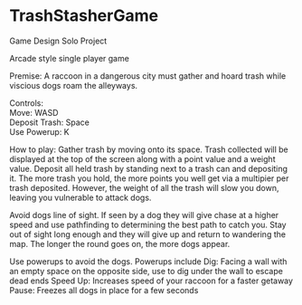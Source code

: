 # TrashStasherGame
Game Design Solo Project

Arcade style single player game

Premise: A raccoon in a dangerous city must gather and hoard trash while viscious dogs roam the alleyways.

Controls: <br />
Move: WASD <br />
Deposit Trash: Space <br />
Use Powerup: K

How to play:
Gather trash by moving onto its space. Trash collected will be displayed at the top of the screen along with 
a point value and a weight value. Deposit all held trash by standing next to a trash can and depositing it.
The more trash you hold, the more points you well get via a multipier per trash deposited. However, the 
weight of all the trash will slow you down, leaving you vulnerable to attack dogs.

Avoid dogs line of sight. If seen by a dog they will give chase at a higher speed and use pathfinding to 
determining the best path to catch you. Stay out of sight long enough and they will give up and return
to wandering the map. The longer the round goes on, the more dogs appear.

Use powerups to avoid the dogs. Powerups include
Dig: Facing a wall with an empty space on the opposite side, use to dig under the wall to escape dead ends
Speed Up: Increases speed of your raccoon for a faster getaway
Pause: Freezes all dogs in place for a few seconds
